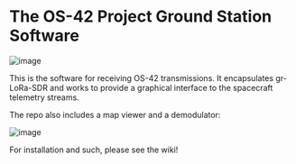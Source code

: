 # The OS-42 Project Ground Station Software

![image](https://github.com/radio-satellites/OS42GroundSoftware/assets/114111180/4427a1bb-788c-4934-a8fb-eab97f3ac607)


This is the software for receiving OS-42 transmissions. It encapsulates gr-LoRa-SDR and works to provide a graphical interface to the spacecraft telemetry streams.

The repo also includes a map viewer and a demodulator:

![image](https://github.com/radio-satellites/OS42GroundSoftware/assets/114111180/b4359b10-19fe-4e00-b4a8-3b4652c3f431)


For installation and such, please see the wiki!
